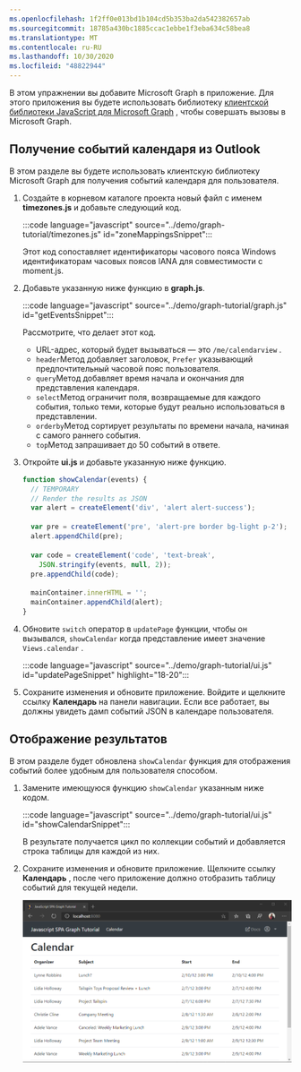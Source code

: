 ```yaml
---
ms.openlocfilehash: 1f2ff0e013bd1b104cd5b353ba2da542382657ab
ms.sourcegitcommit: 18785a430bc1885ccac1ebbe1f3eba634c58bea8
ms.translationtype: MT
ms.contentlocale: ru-RU
ms.lasthandoff: 10/30/2020
ms.locfileid: "48822944"
---
```

<!-- markdownlint-disable MD002 MD041 -->

В этом упражнении вы добавите Microsoft Graph в приложение. Для этого приложения вы будете использовать библиотеку [клиентской библиотеки JavaScript для Microsoft Graph](https://github.com/microsoftgraph/msgraph-sdk-javascript) , чтобы совершать вызовы в Microsoft Graph.

## <a name="get-calendar-events-from-outlook"></a>Получение событий календаря из Outlook

В этом разделе вы будете использовать клиентскую библиотеку Microsoft Graph для получения событий календаря для пользователя.

1. Создайте в корневом каталоге проекта новый файл с именем **timezones.js** и добавьте следующий код.

    :::code language="javascript" source="../demo/graph-tutorial/timezones.js" id="zoneMappingsSnippet":::

    Этот код сопоставляет идентификаторы часового пояса Windows идентификаторам часовых поясов IANA для совместимости с moment.js.

1. Добавьте указанную ниже функцию в **graph.js**.

    :::code language="javascript" source="../demo/graph-tutorial/graph.js" id="getEventsSnippet":::

    Рассмотрите, что делает этот код.

    - URL-адрес, который будет вызываться — это `/me/calendarview` .
    - `header`Метод добавляет заголовок, `Prefer` указывающий предпочтительный часовой пояс пользователя.
    - `query`Метод добавляет время начала и окончания для представления календаря.
    - `select`Метод ограничит поля, возвращаемые для каждого события, только теми, которые будут реально использоваться в представлении.
    - `orderby`Метод сортирует результаты по времени начала, начиная с самого раннего события.
    - `top`Метод запрашивает до 50 событий в ответе.

1. Откройте **ui.js** и добавьте указанную ниже функцию.

    ```javascript
    function showCalendar(events) {
      // TEMPORARY
      // Render the results as JSON
      var alert = createElement('div', 'alert alert-success');

      var pre = createElement('pre', 'alert-pre border bg-light p-2');
      alert.appendChild(pre);

      var code = createElement('code', 'text-break',
        JSON.stringify(events, null, 2));
      pre.appendChild(code);

      mainContainer.innerHTML = '';
      mainContainer.appendChild(alert);
    }
    ```

1. Обновите `switch` оператор в `updatePage` функции, чтобы он вызывался, `showCalendar` когда представление имеет значение `Views.calendar` .

    :::code language="javascript" source="../demo/graph-tutorial/ui.js" id="updatePageSnippet" highlight="18-20":::

1. Сохраните изменения и обновите приложение. Войдите и щелкните ссылку **Календарь** на панели навигации. Если все работает, вы должны увидеть дамп событий JSON в календаре пользователя.

## <a name="display-the-results"></a>Отображение результатов

В этом разделе будет обновлена `showCalendar` функция для отображения событий более удобным для пользователя способом.

1. Замените имеющуюся функцию `showCalendar` указанным ниже кодом.

    :::code language="javascript" source="../demo/graph-tutorial/ui.js" id="showCalendarSnippet":::

    В результате получается цикл по коллекции событий и добавляется строка таблицы для каждой из них.

1. Сохраните изменения и обновите приложение. Щелкните ссылку **Календарь** , после чего приложение должно отобразить таблицу событий для текущей недели.

    ![Снимок экрана с таблицей событий](./images/calendar-list.png)
